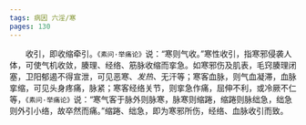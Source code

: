 ```yaml
---
tags: 病因 六淫/寒
pages: 130
---
```

&emsp;&emsp;收引，即收缩牵引。`《素问·举痛论》`说：“寒则气收。”寒性收引，指寒邪侵袭人体，可使气机收敛，腠理、经络、筋脉收缩而挛急。如寒邪伤及肌表，毛窍腠理闭塞，卫阳郁遏不得宣泄，可见恶寒、<dfn>发热、</dfn>无汗等；寒客血脉，则气血凝滞，血脉挛缩，可见头身疼痛，脉紧；寒客经络关节，则挛急作痛，屈伸不利，或冷厥不仁等，`《素问·举痛论》`说：“寒气客于脉外则脉寒，脉寒则缩踡，缩踡则脉绌急，绌急则外引小络，故卒然而痛。”缩踡、绌急，即为寒邪所伤，经络、血脉收引而致。